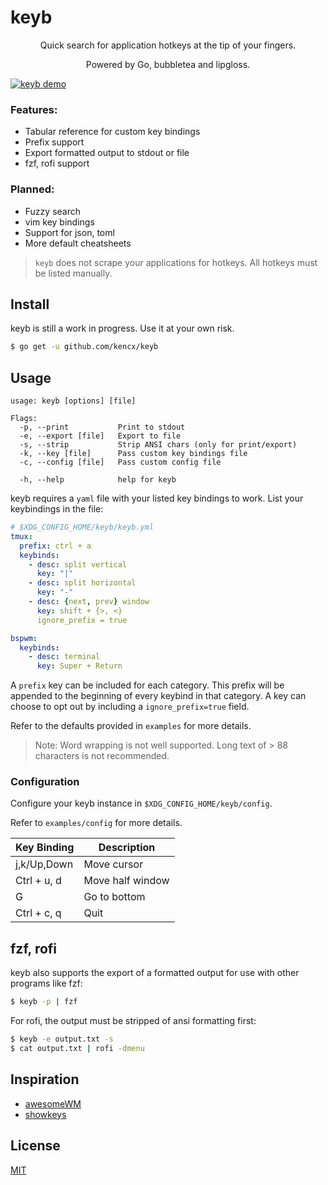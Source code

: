 # keyb

<p align="center">Quick search for application hotkeys at the tip of your fingers.</p>

<p align="center">Powered by Go, bubbletea and lipgloss.</p>

[![keyb demo](https://asciinema.org/a/1fwoiNql5GBKF7lfmSpTpSQTJ.png)](https://asciinema.org/a/1fwoiNql5GBKF7lfmSpTpSQTJ)

### Features:
- Tabular reference for custom key bindings
- Prefix support
- Export formatted output to stdout or file
- fzf, rofi support

### Planned:
- Fuzzy search
- vim key bindings
- Support for json, toml
- More default cheatsheets

>`keyb` does not scrape your applications for hotkeys. All hotkeys must be
>listed manually.

## Install
keyb is still a work in progress. Use it at your own risk.

```bash
$ go get -u github.com/kencx/keyb
```

## Usage

```text
usage: keyb [options] [file]

Flags:
  -p, --print           Print to stdout
  -e, --export [file]   Export to file
  -s, --strip           Strip ANSI chars (only for print/export)
  -k, --key [file]      Pass custom key bindings file
  -c, --config [file]   Pass custom config file

  -h, --help            help for keyb
```

keyb requires a `yaml` file with your listed key bindings to work. List your keybindings in the file:

```yaml
# $XDG_CONFIG_HOME/keyb/keyb.yml
tmux:
  prefix: ctrl + a
  keybinds:
    - desc: split vertical
      key: "|"
    - desc: split horizontal
      key: "-"
    - desc: {next, prev} window
      key: shift + {>, <}
      ignore_prefix = true

bspwm:
  keybinds:
    - desc: terminal
      key: Super + Return
```

A `prefix` key can be included for each category. This prefix will be appended
to the beginning of every keybind in that category. A key can choose to opt out
by including a `ignore_prefix=true` field.

Refer to the defaults provided in `examples` for more details.

>Note: Word wrapping is not well supported. Long text of > 88 characters is not
>recommended.

### Configuration
Configure your keyb instance in `$XDG_CONFIG_HOME/keyb/config`.

Refer to `examples/config` for more details.

| Key Binding | Description      |
|------------ | ------------     |
| j,k/Up,Down | Move cursor      |
| Ctrl + u, d | Move half window |
| G			  | Go to bottom     |
| Ctrl + c, q | Quit		     |

## fzf, rofi

keyb also supports the export of a formatted output for use with other programs
like fzf:
```bash
$ keyb -p | fzf
```

For rofi, the output must be stripped of ansi formatting first:
```bash
$ keyb -e output.txt -s
$ cat output.txt | rofi -dmenu
```

## Inspiration
- [awesomeWM](https://github.com/awesomeWM/awesome)
- [showkeys](https://github.com/adamharmansky/showkeys)

## License
[MIT](LICENSE)
